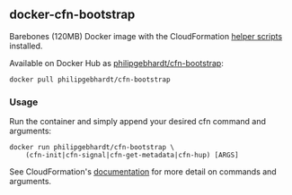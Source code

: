 ## docker-cfn-bootstrap

Barebones (120MB) Docker image with the CloudFormation [helper scripts](http://docs.aws.amazon.com/AWSCloudFormation/latest/UserGuide/cfn-helper-scripts-reference.html) installed.

Available on Docker Hub as [philipgebhardt/cfn-bootstrap](https://registry.hub.docker.com/u/philipgebhardt/cfn-bootstrap):

    docker pull philipgebhardt/cfn-bootstrap

### Usage

Run the container and simply append your desired cfn command and arguments:
	
	docker run philipgebhardt/cfn-bootstrap \
		(cfn-init|cfn-signal|cfn-get-metadata|cfn-hup) [ARGS]

See CloudFormation's [documentation](http://docs.aws.amazon.com/AWSCloudFormation/latest/UserGuide/cfn-helper-scripts-reference.html) for more detail on commands and arguments.
